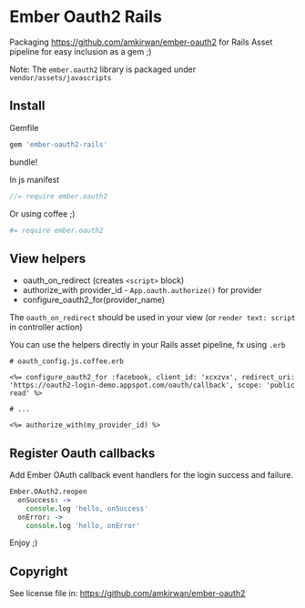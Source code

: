 # Ember Oauth2 Rails

Packaging https://github.com/amkirwan/ember-oauth2 for Rails Asset pipeline for easy inclusion as a gem ;)

Note: The `ember.oauth2` library is packaged under `vendor/assets/javascripts`

## Install

Gemfile

```ruby
gem 'ember-oauth2-rails'
```

bundle!

In js manifest

```javascript
//= require ember.oauth2
```

Or using coffee ;)

```coffeescript
#= require ember.oauth2
```

## View helpers

* oauth_on_redirect (creates `<script>` block)
* authorize_with provider_id - `App.oauth.authorize()` for provider
* configure_oauth2_for(provider_name)

The `oauth_on_redirect` should be used in your view (or `render text: script` in controller action)

You can use the helpers directly in your Rails asset pipeline, fx using `.erb`

```erb
# oauth_config.js.coffee.erb

<%= configure_oauth2_for :facebook, client_id: 'xcxzvx', redirect_uri: 'https://oauth2-login-demo.appspot.com/oauth/callback', scope: 'public read' %>

# ...

<%= authorize_with(my_provider_id) %>
```

## Register Oauth callbacks

Add Ember OAuth callback event handlers for the login success and failure.

```coffeescript
Ember.OAuth2.reopen
  onSuccess: ->
    console.log 'hello, onSuccess' 
  onError: ->
    console.log 'hello, onError' 
```

Enjoy ;)

## Copyright

See license file in: https://github.com/amkirwan/ember-oauth2